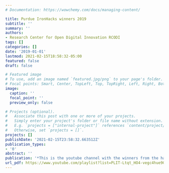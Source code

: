 ```yaml
---
# Documentation: https://wowchemy.com/docs/managing-content/

title: Purdue IronHacks winners 2019
subtitle: ''
summary: ''
authors:
- Research Center for Open Digital Innovation RCODI
tags: []
categories: []
date: '2019-01-01'
lastmod: 2021-02-15T18:58:32-05:00
featured: false
draft: false

# Featured image
# To use, add an image named `featured.jpg/png` to your page's folder.
# Focal points: Smart, Center, TopLeft, Top, TopRight, Left, Right, BottomLeft, Bottom, BottomRight.
image:
  caption: ''
  focal_point: ''
  preview_only: false

# Projects (optional).
#   Associate this post with one or more of your projects.
#   Simply enter your project's folder or file name without extension.
#   E.g. `projects = ["internal-project"]` references `content/project/deep-learning/index.md`.
#   Otherwise, set `projects = []`.
projects: []
publishDate: '2021-02-15T23:58:32.663512Z'
publication_types:
- '0'
abstract: ''
publication: '*This is the youtube channel with the winners from the hack 2019*'
url_pdf: https://www.youtube.com/playlist?list=PLIT-Ltqt_HO4-vegc4hue9Gm5IIPUSxZW
---
```

